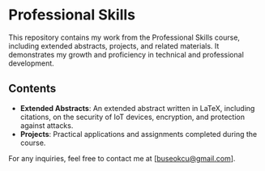 # Professional Skills

This repository contains my work from the Professional Skills course, including extended abstracts, projects, and related materials. It demonstrates my growth and proficiency in technical and professional development.

## Contents
- **Extended Abstracts**: An extended abstract written in LaTeX, including citations, on the security of IoT devices, encryption, and protection against attacks.
- **Projects**: Practical applications and assignments completed during the course.

For any inquiries, feel free to contact me at [buseokcu@gmail.com].

